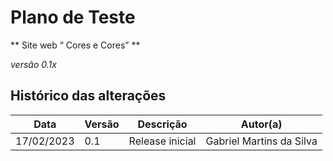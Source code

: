 
# Plano de Teste

** Site web “ Cores e Cores” **

*versão 0.1x*

## Histórico das alterações

   Data	| Versão |	Descrição   | Autor(a)
-----------|--------|----------------|-----------------
17/02/2023 |  0.1   | Release inicial | Gabriel Martins da Silva

